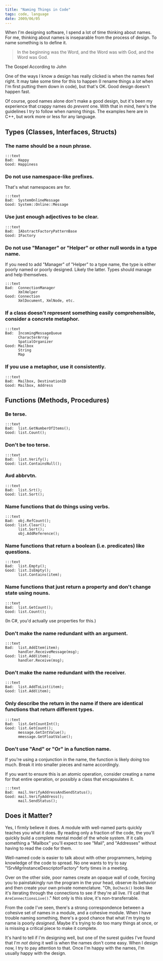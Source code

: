 ```yaml
---
title: "Naming Things in Code"
tags: code, language
date: 2009/06/05
---
```

When I'm designing software, I spend a lot of time thinking about names. For
me, thinking about names is inseparable from the process of design. To name
something is to define it.

> In the beginning was the Word, and the Word was with God, and the Word was
God.

<p class="cite">The Gospel According to John</p>

One of the ways I know a design has really clicked is when the names feel
right. It may take some time for this to happen (I rename things a *lot* when
I'm first putting them down in code), but that's OK. Good design doesn't
happen fast.

Of course, good names alone don't make a good design, but it's been my
experience that crappy names do *prevent* one. With that in mind, here's the
guidelines I try to follow when naming things. The examples here are in C++,
but work more or less for any language.

## Types (Classes, Interfaces, Structs)

### The name should be a noun phrase.

    :::text
    Bad:  Happy
    Good: Happiness

### Do not use namespace-like prefixes.

That's what namespaces are for.

    :::text
    Bad:  SystemOnlineMessage
    Good: System::Online::Message

### Use just enough adjectives to be clear.

    :::text
    Bad:  IAbstractFactoryPatternBase
    Good: IFactory

### Do not use "Manager" or "Helper" or other null words in a type name.

If you need to add "Manager" of "Helper" to a type name, the type is either
poorly named or poorly designed. Likely the latter. Types should manage and
help themselves.

    :::text
    Bad:  ConnectionManager
          XmlHelper
    Good: Connection
          XmlDocument, XmlNode, etc.

### If a class doesn't represent something easily comprehensible, consider a concrete metaphor.

    :::text
    Bad:  IncomingMessageQueue
          CharacterArray
          SpatialOrganizer
    Good: Mailbox
          String
          Map

### If you use a metaphor, use it consistently.

    :::text
    Bad:  Mailbox, DestinationID
    Good: Mailbox, Address

## Functions (Methods, Procedures)

### Be terse.

    :::text
    Bad:  list.GetNumberOfItems();
    Good: list.Count();

### Don't be too terse.

    :::text
    Bad:  list.Verify();
    Good: list.ContainsNull();

### Avd abbrvtn.

    :::text
    Bad:  list.Srt();
    Good: list.Sort();

### Name functions that do things using verbs.

    :::text
    Bad:  obj.RefCount();
    Good: list.Clear();
          list.Sort();
          obj.AddReference();

### Name functions that return a boolean (i.e. predicates) like questions.

    :::text
    Bad:  list.Empty();
    Good: list.IsEmpty();
          list.Contains(item);

### Name functions that just return a property and don't change state using nouns.

    :::text
    Bad:  list.GetCount();
    Good: list.Count();

(In C#, you'd actually use properties for this.)

### Don't make the name redundant with an argument.

    :::text
    Bad:  list.AddItem(item);
          handler.ReceiveMessage(msg);
    Good: list.Add(item);
          handler.Receive(msg);

### Don't make the name redundant with the receiver.

    :::text
    Bad:  list.AddToList(item);
    Good: list.Add(item);

### Only describe the return in the name if there are identical functions that return different types.

    :::text
    Bad:  list.GetCountInt();
    Good: list.GetCount();
          message.GetIntValue();
          mmessage.GetFloatValue();

### Don't use "And" or "Or" in a function name.

If you're using a conjunction in the name, the function is likely doing too
much. Break it into smaller pieces and name accordingly.

If you want to ensure this is an atomic operation, consider creating a name
for that entire operation, or possibly a class that encapsulates it.

    :::text
    Bad:  mail.VerifyAddressAndSendStatus();
    Good: mail.VerifyAddress();
          mail.SendStatus();

## Does it Matter?

Yes, I firmly believe it does. A module with well-named parts quickly teaches
you what it does. By reading only a fraction of the code, the you'll quickly
build a complete mental model of the whole system. If it calls something a
"Mailbox" you'll expect to see "Mail", and "Addresses" without having to read
the code for them.

Well-named code is easier to talk about with other programmers, helping
knowledge of the code to spread. No one wants to try to say
"ISrvMgrInstanceDescriptorFactory" forty times in a meeting.

Over on the other side, poor names create an opaque wall of code, forcing you
to painstakingly run the program in the your head, observe its behavior and
then create your own private nomenclature. "Oh, `DoCheck()` looks like it's
iterating through the connections to see if they're all live. I'll call that
`AreConnectionsLive()`." Not only is this slow, it's non-transferrable.

From the code I've seen, there's a strong correspondence between a cohesive
set of names in a module, and a cohesive module. When I have trouble naming
something, there's a good chance that what I'm trying to name is poorly
*designed*. Maybe it's trying to do too many things at once, or is missing a
critical piece to make it complete.

It's hard to tell if I'm designing well, but one of the surest guides I've
found that I'm *not* doing it well is when the names don't come easy. When I
design now, I try to pay attention to that. Once I'm happy with the names, I'm
usually happy with the design.
